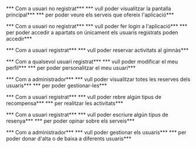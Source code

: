 *** Com a usuari no registrat***
*** vull poder visualitzar la pantalla principal***
*** per poder veure els serveis que ofereix l'aplicació***

*** Com a usuari no registrat***
*** vull poder fer login a l'aplicació***
*** per poder accedir a apartats on únicament els usuaris registrats poden accedir***

*** Com a usuari registrat***
*** vull poder reservar activitats al gimnàs***

*** Com a qualsevol usuari registrat***
*** vull poder modificar el meu perfil***
*** per poder personalitzar el meu usuari***

*** Com a administrador***
*** vull poder visualitzar totes les reserves dels usuaris***
*** per poder gestionar-les***

*** Com a usuari registrat***
*** vull poder rebre algún tipus de recompensa***
*** per realitzar les activitats***

*** Com a usuari registrat***
*** vull poder escriure algún tipus de resenya***
*** per poder opinar sobre els serveis***

*** Com a administrador***
*** vull poder gestionar els usuaris***
*** per poder donar d'alta o de baixa a diferents usuaris***


